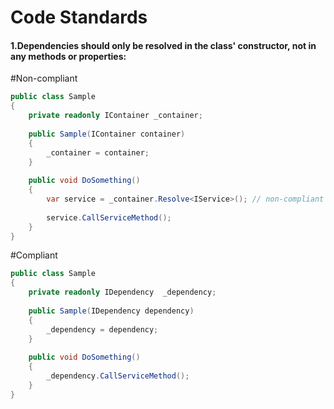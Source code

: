 # Code Standards

#### 1.Dependencies should only be resolved in the class' constructor, not in any methods or properties:

#Non-compliant
```csharp
public class Sample
{
    private readonly IContainer _container;
 
    public Sample(IContainer container)
    {
        _container = container;
    }
 
    public void DoSomething()
    {
        var service = _container.Resolve<IService>(); // non-compliant
 
        service.CallServiceMethod();
    }
}
```
#Compliant
```csharp
public class Sample
{
    private readonly IDependency  _dependency;
 
    public Sample(IDependency dependency)
    {
        _dependency = dependency;
    }
 
    public void DoSomething()
    {        
        _dependency.CallServiceMethod();
    }
}
```